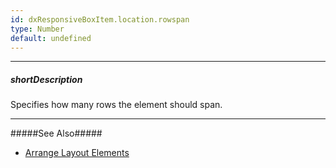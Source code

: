 ```yaml
---
id: dxResponsiveBoxItem.location.rowspan
type: Number
default: undefined
---
```

---
##### shortDescription
Specifies how many rows the element should span.

---
#####See Also#####
- [Arrange Layout Elements](/Documentation/Guide/Widgets/ResponsiveBox/Arrange_Layout_Elements/)